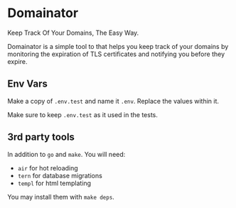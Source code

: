 # Domainator

Keep Track Of Your Domains, The Easy Way.

Domainator is a simple tool to that helps you keep track of your domains by monitoring the expiration of TLS certificates and notifying you before they expire.

## Env Vars

Make a copy of `.env.test` and name it `.env`. Replace the values within it.

Make sure to keep `.env.test` as it used in the tests.

## 3rd party tools

In addition to `go` and `make`. You will need:

- `air` for hot reloading
- `tern` for database migrations
- `templ` for html templating

You may install them with `make deps`.
